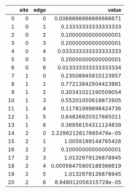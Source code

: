 |    |   site |   edge |                  value |
|---:|-------:|-------:|-----------------------:|
|  0 |      0 |      0 | 0.0066666666666666671  |
|  1 |      0 |      1 | 0.13333333333333333    |
|  2 |      0 |      2 | 0.10000000000000001    |
|  3 |      0 |      3 | 0.20000000000000001    |
|  4 |      0 |      4 | 0.033333333333333333   |
|  5 |      0 |      5 | 0.20000000000000001    |
|  6 |      0 |      6 | 0.013333333333333334   |
|  7 |      1 |      0 | 0.23508945810123957    |
|  8 |      1 |      1 | 0.77213842504423991    |
|  9 |      1 |      2 | 0.30341021190509054    |
| 10 |      1 |      3 | 0.55201050619872605    |
| 11 |      1 |      4 | 0.11781999698424736    |
| 12 |      1 |      5 | 0.64826920327685011    |
| 13 |      1 |      6 | 0.36956154311124839    |
| 14 |      2 |      0 | 2.2296212617665476e-05 |
| 15 |      2 |      1 | 1.0059189144765426     |
| 16 |      2 |      2 | 0.10000000000000001    |
| 17 |      2 |      3 | 1.0132979126878945     |
| 18 |      2 |      4 | 0.00056475905189366619 |
| 19 |      2 |      5 | 1.0132979126878945     |
| 20 |      2 |      6 | 8.948012056315728e-05  |
